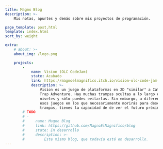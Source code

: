 ```yaml
---
title: Magno Blog
description: >-
    Mis notas, apuntes y demás sobre mis proyectos de programación.

page_template: post.html
template: index.html
sort_by: weight

extra:
    # about: >-
    about_img: /logo.png

    projects:
        -
            name: Vision (OLC CodeJam)
            state: Acabado
            link: https://magnoelmagnifico.itch.io/vision-olc-code-jam-2021
            description: >-
                Vision es un juego de plataformas en 2D "similar" a Cat Mario o
                Trap Adventure. Hay muchas trampas ocultas a lo largo de los
                niveles y sólo puedes evitarlas. Sin embargo, a diferencia de
                esos juegos en los que necesariamente morirás para descubrir las
                trampas, tienes la capacidad de de ver el futuro próximo.
        # TODO
        # -
        #     name: Magno Blog
        #     link: https://github.com/MagnoElMagnifico/blog
        #     state: En desarrollo
        #     description: >-
        #         Este mismo blog, que todavía está en desarrollo.
---
```

